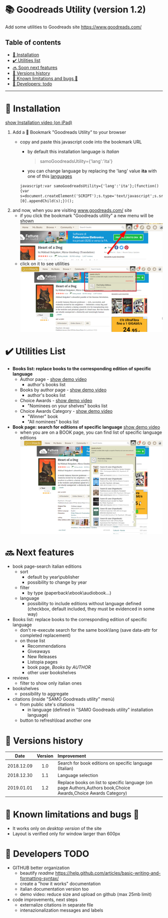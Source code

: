 # :books: Goodreads Utility (version 1.2)
Add some utilities to Goodreads site https://www.goodreads.com/

## Table of contents
- [:wrench: Installation](#installation)
- [:heavy_check_mark: Utilities list](#utilities)
- [:soon: Soon next features](#utilitiesnext)
- [:date: Versions history](#versions)
- [:hear_no_evil: Known limitations and bugs :bug:](#bugs)
- [:construction: Developers: todo](#devtodo)
***


# <a name="installation">:wrench: Installation</a>
[show Installation video (on iPad)](https://drive.google.com/file/d/1gnZtnvcJKyLXSIRJGKNTpa0OE24PblL0/view?usp=drivesdk)
1) Add a :bookmark: Bookmark "Goodreads Utility" to your browser
   - copy and paste this javascript code into the bookmark URL
      - by default this installation language is *Italian*
         > samoGoodreadsUtility={'lang':'ita'}
         
      - you can change language by replacing the 'lang' value **ita** with one of this [languages](https://asamorini.github.io/goodreads.utility/docs/languages.txt)
      
      ```
      javascript:var samoGoodreadsUtility={'lang':'ita'};(function(){var s=document.createElement('SCRIPT');s.type='text/javascript';s.src='https://asamorini.github.io/goodreads.utility/dist/goodreads.utility.min.js';document.getElementsByTagName('head')[0].appendChild(s);})();
      ```
2) and now, when you are visiting www.goodreads.com/ site
   - if you click the bookmark "Goodreads utility" a new menu will be shown
      ![new menu](docs/images/menu.01.added.png)
   - click on it to see utilities
      ![new menu opened](docs/images/menu.02.opened.png)


# <a name="utilities">:heavy_check_mark: Utilities List</a>
* **Books list: replace books to the corresponding edition of specific language**
   * Author page - [show demo video](https://drive.google.com/file/d/12YgEMhwExuduRZhCcqoEVqN8jyD9FBvx/view?usp=drivesdk)
      * author's books list
   * Books by author page - [show demo video](https://drive.google.com/file/d/1WFOd9GlGz5jVLK05nOdmKtNLVnxoNpzj/view?usp=drivesdk)
      * author's books list
   * Choice Awards - [show demo video](https://drive.google.com/file/d/1FdMLCz2oJ4K5uusp64T8FzkSJLXKMhxV/view?usp=drivesdk)
      * "Nominees on your shelves" books list
   * Choice Awards Category - [show demo video](https://drive.google.com/file/d/1Z2bT0ZgcAugVooPMMlVIOF1ALtvH8n10/view?usp=drivesdk)
      * "Winner" book
      * "All nominees" books list
* **Book page: search for editions of specific language**
   [show demo video](https://drive.google.com/file/d/1QXjWG69WGndvnPH4LqqMq3m2oMngdwtb/view?usp=drivesdk)
   * when you are on a BOOK page, you can find list of specific language editions
         ![Search for Italian editions](docs/images/menu.bookPage.01.searchItalianEditions.png)



# <a name="utilitiesnext">:soon: Next features</a>
* book page-search italian editions
   * sort
      * default by year\publisher
      * possibility to change by year
   * filter
      * by type (paperback\ebook\audiobook\...)
   * language
      * possibility to include editions without language defined (checkbox, default included, they must be evidenced in some way)
* Books list: replace books to the corresponding edition of specific language
   * don't re-execute search for the same book\lang (save data-attr for completed replacement)
   * on those list
      * Recommendations
      * Giveaways
      * New Releases
      * Listopia pages
      * book page, *Books by AUTHOR*
      * other user bookshelves
* reviews
   * filter to show only italian ones
* bookshelves
   * possibility to aggregate
* citations (inside "SAMO Goodreads utility" menù)
   * from public site's citations
      * in language (defined in "SAMO Goodreads utility" installation language)
   * button to refresh\load another one
   



# <a name="versions">:date: Versions history</a>

| Date | Version | Improvement
| :---: | :---: | :---
| 2018.12.09  | 1.0 | Search for book editions on specific language (Italian)
| 2018.12.30  | 1.1 | Language selection
| 2019.01.01  | 1.2 | Replace books on list to specific language (on page Authors,Authors book,Choice Awards,Choice Awards Category)


# <a name="bugs">:hear_no_evil: Known limitations and bugs :bug:</a>
* It works only on *desktop version* of the site
* Layout is verified only for window larger than 600px


# <a name="devtodo">:construction: Developers TODO</a>
* GITHUB better organization
   * beautify *readme* https://help.github.com/articles/basic-writing-and-formatting-syntax/
   * create a "how it works" documentation
   * italian documentation version too
   * demo video: reduce size and upload on github (max 25mb limit)
* code improvements, next steps
   * externalize citations in separate file
   * intenazionalization messages and labels
